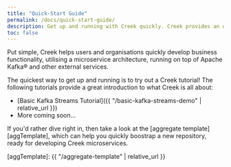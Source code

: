 ```yaml
---
title: "Quick-Start Guide"
permalink: /docs/quick-start-guide/
description: Get up and running with Creek quickly. Creek provides an opinionated way of quickly developing and testing Kafka based microservices.
toc: false
---
```


Put simple, Creek helps users and organisations quickly develop business functionality, 
utilising a microservice architecture, running on top of Apache Kafka® and other external services.

The quickest way to get up and running is to try out a Creek tutorial!
The following tutorials provide a great introduction to what Creek is all about:

* [Basic Kafka Streams Tutorial]({{ "/basic-kafka-streams-demo" | relative_url }})
* More coming soon...
  
If you'd rather dive right in, then take a look at the [aggregate template][aggTemplate], 
which can help you quickly boostrap a new repository, ready for developing Creek microservices.

[aggTemplate]: {{ "/aggregate-template" | relative_url }}